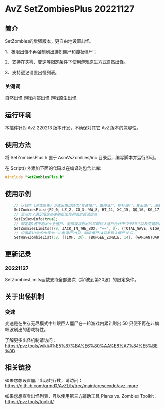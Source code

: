 <!--
 * @Author: qrmd
 * @Date: 2022-07-06 09:56:07
 * @LastEditors: qrmd
 * @LastEditTime: 2022-11-27 22:51:17
 * @Description: 
 * 使用方法：1、前往https://gitee.com/vector-wlc/AsmVsZombies，根据教程下载并安装好AsmVsZombies
 *          2、前往游戏存档文件夹C:/ProgramData/PopCap Games/PlantsVsZombies/userdata，备份原游戏存档，然后用脚本配套的存档文件替换同名文件
 *          3、在Visul Studio Code中打开本脚本，右键点击编辑区空白处，在弹出菜单中选择“AvZ:Run Script”
 * 来自AvZScript公开脚本仓库：
 * 主库：https://github.com/qrmd0/AvZScript
 * 镜像库：https://gitee.com/qrmd/AvZScript
 * Copyright (c) 2022 by qrmd, All Rights Reserved. 
-->
# AvZ SetZombiesPlus 20221127

## 简介

SetZombies的增强版本，更自由地设置出怪。

1、极限出怪不再强制刷出旗帜僵尸和蹦极僵尸；

2、支持在夹零、变速等限定条件下使用游戏原生方式自然出怪。

3、支持逐波设置出怪列表。

### 关键词

自然出怪 游戏内部出怪 游戏原生出怪

## 运行环境

本插件针对 AvZ 220213 版本开发，不确保对其它 AvZ 版本的兼容性。

## 使用方法

将 SetZombiesPlus.h 置于 AsmVsZombies/inc 目录后，编写脚本并运行即可。

在 Script() 外添加下面的代码以在编译时包含此库:

```c++
#include "SetZombiesPlus.h"
```

## 使用示例

```c++
    // 以自然（游戏原生）方式设置出怪为{普通僵尸、路障僵尸、撑杆僵尸、舞王僵尸、海豚僵尸、小丑僵尸、气球僵尸、矿工僵尸、跳跳僵尸、红眼巨人僵尸}
    SetZombiesPlus({PJ_0, LZ_2, CG_3, WW_8, HT_14, XC_15, QQ_16, KG_17, TT_18, HY_32}, INTERNAL);
    // 显示为了满足限定条件刷新出怪列表的调试信息
    SetIsShowInfo(true);
    // 限定第9波不刷出小丑僵尸、全部波次刷出的红眼巨人僵尸合计不少于80只以及变速的波数不小于15
    SetZombiesLimits({{9, JACK_IN_THE_BOX, "==", 0}, {TOTAL_WAVE, GIGA_GARGANTUAR, ">=", 80}, {TRANS_WAVE, GIGA_GARGANTUAR, ">=", 15}});
    // 设置第18波的出怪为：小鬼僵尸20只、蹦极僵尸14只和巨人僵尸16只
    SetWaveZombieList(18, {{IMP, 20}, {BUNGEE_ZOMBIE, 14}, {GARGANTUAR, 16}});

```
## 更新记录

### 20221127

SetZombiesLimits函数支持全部波次（第1波到第20波）的限定条件。

## 关于出怪机制

### 变速

变速是在生存无尽模式中红眼巨人僵尸在一轮游戏内累计刷出 50 只便不再在非旗帜波刷出的游戏特性。

了解更多出怪机制请访问：https://pvz.tools/wiki/#%E5%87%BA%E6%80%AA%E8%A7%84%E5%BE%8B

## 相关链接

如果您想设置僵尸出现的行数，请访问：
https://github.com/qrmd0/AvZLib/tree/main/crescendo/avz-more

如果您想查看出怪列表，可以使用第三方辅助工具 Plants vs. Zombies Toolkit：
https://pvz.tools/toolkit/